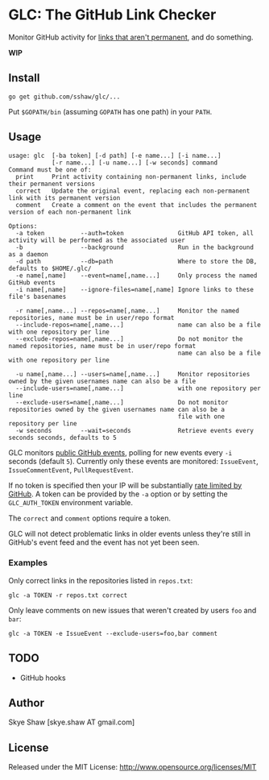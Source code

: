 # GLC: The GitHub Link Checker

Monitor GitHub activity for [links that aren't permanent](https://help.github.com/articles/getting-permanent-links-to-files/), and do something.

**WIP**

## Install

	go get github.com/sshaw/glc/...

Put `$GOPATH/bin` (assuming `GOPATH` has one path) in your `PATH`.

## Usage

    usage: glc  [-ba token] [-d path] [-e name...] [-i name...]
    			[-r name...] [-u name...] [-w seconds] command
    Command must be one of:
      print		Print activity containing non-permanent links, include their permanent versions
      correct	Update the original event, replacing each non-permanent link with its permanent version
      comment	Create a comment on the event that includes the permanent version of each non-permanent link

    Options:
      -a token          --auth=token			   GitHub API token, all activity will be performed as the associated user
      -b	   	        --background			   Run in the background as a daemon
      -d path	        --db=path				   Where to store the DB, defaults to $HOME/.glc/
      -e name[,name]    --event=name[,name...]	   Only process the named GitHub events
      -i name[,name]    --ignore-files=name[,name] Ignore links to these file's basenames

	  -r name[,name...] --repos=name[,name...]	   Monitor the named repositories, name must be in user/repo format
      --include-repos=name[,name...]			   name can also be a file with one repository per line
      --exclude-repos=name[,name...]			   Do not monitor the named repositories, name must be in user/repo format
	  											   name can also be a file with one repository per line

      -u name[,name...] --users=name[,name...]	   Monitor repositories owned by the given usernames name can also be a file
      --include-users=name[,name...]			   with one repository per line
      --exclude-users=name[,name...]			   Do not monitor repositories owned by the given usernames name can also be a
      	  										   file with one repository per line
      -w seconds        --wait=seconds			   Retrieve events every seconds seconds, defaults to 5

GLC monitors [public GitHub events](https://developer.github.com/v3/activity/events/#list-public-events), polling for new events every `-i` seconds (default `5`).
Currently only these events are monitored: `IssueEvent`, `IssueCommentEvent`, `PullRequestEvent`.

If no token is specified then your IP will be substantially [rate limited by GitHub](https://developer.github.com/v3/#rate-limiting). A token can be provided by the `-a` option
or by setting the `GLC_AUTH_TOKEN` environment variable.

The `correct` and `comment` options require a token.

GLC will not detect problematic links in older events unless they're still in GitHub's event feed and the event has not yet been seen.

### Examples

Only correct links in the repositories listed in `repos.txt`:

	glc -a TOKEN -r repos.txt correct

Only leave comments on new issues that weren't created by users `foo` and `bar`:

	glc -a TOKEN -e IssueEvent --exclude-users=foo,bar comment


## TODO

*  GitHub hooks

## Author

Skye Shaw [skye.shaw AT gmail.com]

## License

Released under the MIT License: http://www.opensource.org/licenses/MIT
